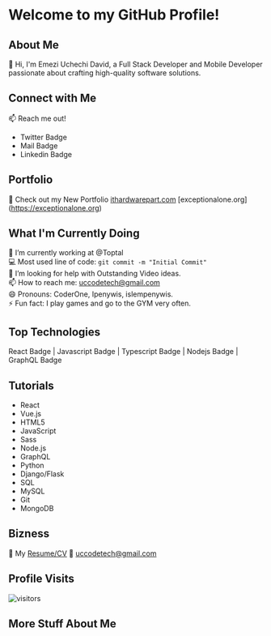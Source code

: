 # Welcome to my GitHub Profile!

## About Me

👋 Hi, I'm Emezi Uchechi David, a Full Stack Developer and Mobile Developer passionate about crafting high-quality software solutions.

## Connect with Me

📫 Reach me out!
- Twitter Badge
- Mail Badge
- Linkedin Badge

## Portfolio

🚀 Check out my New Portfolio [ithardwarepart.com](https://ithardwarepart.com)
[exceptionalone.org]
(https://exceptionalone.org)
## What I'm Currently Doing

🔭 I’m currently working at @Toptal  
💻 Most used line of code: `git commit -m "Initial Commit"`  
🤔 I’m looking for help with Outstanding Video ideas.  
📫 How to reach me: [uccodetech@gmail.com](mailto:uccodetech@gmail.com)  
😄 Pronouns: CoderOne, Ipenywis, islempenywis.  
⚡ Fun fact: I play games and go to the GYM very often.

## Top Technologies

React Badge | Javascript Badge | Typescript Badge | Nodejs Badge | GraphQL Badge

## Tutorials

- React
- Vue.js
- HTML5
- JavaScript
- Sass
- Node.js
- GraphQL
- Python
- Django/Flask 
- SQL
- MySQL
- Git
- MongoDB

## Bizness

📎 My [Resume/CV](#)
📧 [uccodetech@gmail.com](mailto:uccodetech@gmail.com)

## Profile Visits

![visitors](#)

## More Stuff About Me
